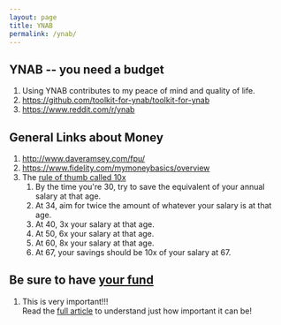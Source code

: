 ```yaml
---
layout: page
title: YNAB
permalink: /ynab/
---
```


## YNAB -- you need a budget

1. Using YNAB contributes to my peace of mind and quality of life.
1. https://github.com/toolkit-for-ynab/toolkit-for-ynab
1. https://www.reddit.com/r/ynab

## General Links about Money
1. http://www.daveramsey.com/fpu/
1. https://www.fidelity.com/mymoneybasics/overview
1. The [rule of thumb called 10x](http://media.fidelity.com/assets/NetBenefits_VMS/995/267/Milestone_Video_Transcript.pdf)
   1. By the time you're 30, try to save the equivalent of your annual salary at that age.
   1. At 34, aim for twice the amount of whatever your salary is at that age.
   1. At 40, 3x your salary at that age.
   1. At 50, 6x your salary at that age.
   1. At 60, 8x your salary at that age.
   1. At 67, your savings should be 10x of your salary at 67.

## Be sure to have [your fund](http://mattpayne.org/money/2016/09/25/Money-Choose-Your-Own-Adventures.html)
1. This is very important!!!  
Read the [full article](http://mattpayne.org/money/2016/09/25/Money-Choose-Your-Own-Adventures.html)
to understand just how important it can be!
